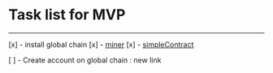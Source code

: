# Task list for MVP
------------------

 [x] - install global chain
   [x] - [miner](./src/jobWorker.js)
   [x] - [simpleContract](./jobs/SimpleComponent.js)

 [ ] - Create account on global chain : new link
